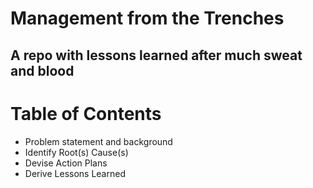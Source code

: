 # Management from the Trenches
## A repo with lessons learned after much sweat and blood  
  
# Table of Contents
* Problem statement and background
* Identify Root(s) Cause(s)
* Devise Action Plans
* Derive Lessons Learned
